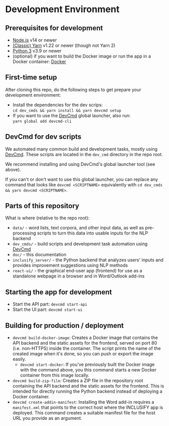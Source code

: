 # Development Environment

## Prerequisites for development

- [Node.js](https://nodejs.org/en/) v14 or newer
- [(Classic) Yarn](https://classic.yarnpkg.com/lang/en/) v1.22 or newer (though not Yarn 2)
- [Python 3](https://www.python.org/) v3.9 or newer
- (optional) if you want to build the Docker image or run the app in a Docker container: [Docker](https://www.docker.com/)

## First-time setup

After cloning this repo, do the following steps to get prepare your development environment:

- Install the dependencies for the dev scrips:  
  `cd dev_cmds && yarn install && yarn devcmd setup`
- If you want to use the [DevCmd](https://github.com/XITASO/devcmd) global launcher, also run:  
  `yarn global add devcmd-cli`

## DevCmd for dev scripts

We automated many common build and development tasks, mostly using [DevCmd](https://github.com/XITASO/devcmd). These scripts are located in the `dev_cmd` directory in the repo root.

We recommend installing and using DevCmd's global launcher tool (see above).

If you can't or don't want to use this global launcher, you can replace any command that looks like `devcmd <SCRIPTNAME>` equivalently with `cd dev_cmds && yarn devcmd <SCRIPTNAME>`.

## Parts of this repository

What is where (relative to the repo root):

- `data/` - word lists, text corpora, and other input data, as well as pre-processing scripts to turn this data into usable inputs for the NLP backend
- `dev_cmds/` - build scripts and development task automation using [DevCmd](https://github.com/XITASO/devcmd)
- `doc/` - this documentation
- `inclusify_server/` - the Python backend that analyzes users' inputs and provides improvement suggestions using NLP methods
- `react-ui/` - the graphical end-user app (frontend) for use as a standalone webpage in a browser and in Word/Outlook add-ins

## Starting the app for development

- Start the API part: `devcmd start-api`
- Start the UI part: `devcmd start-ui`

## Building for production / deployment

- `devcmd build-docker-image`: Creates a Docker image that contains the API backend and the static assets for the frontend, served on port 80 (i.e. non-HTTPS) inside the container. The script prints the name of the created image when it's done, so you can push or export the image easily.
  - `devcmd start-docker`: If you've previously built the Docker image with the command above, you this command starts a new Docker container from this image locally.
- `devcmd build-zip-file`: Creates a ZIP file in the repository root containing the API backend and the static assets for the frontend. This is intended for directly running the Python backend instead of deploying a Docker container.
- `devcmd create-addin-manifest`: Installing the Word add-in requires a `manifest.xml` that points to the correct host where the INCLUSIFY app is deployed. This command creates a suitable manifest file for the host URL you provide as an argument.
